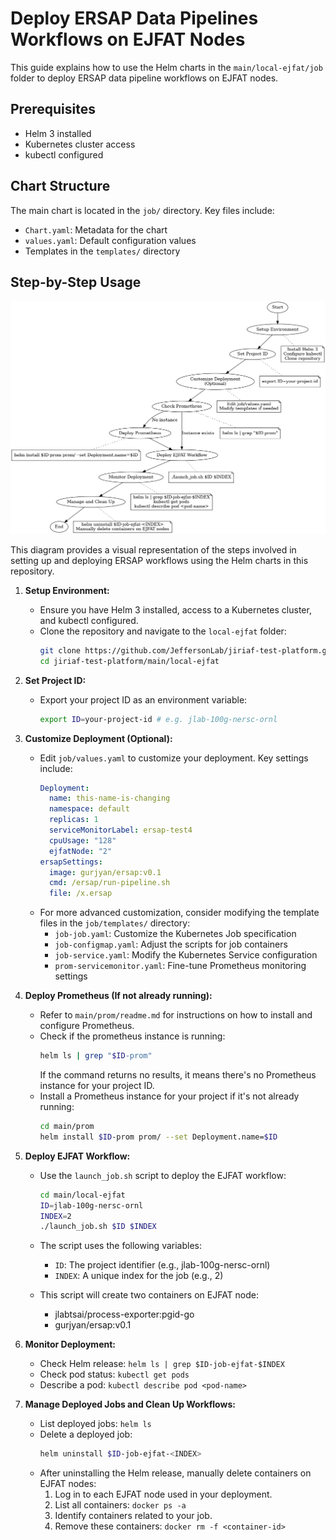 # Deploy ERSAP Data Pipelines Workflows on EJFAT Nodes

This guide explains how to use the Helm charts in the `main/local-ejfat/job` folder to deploy ERSAP data pipeline workflows on EJFAT nodes.

## Prerequisites

- Helm 3 installed
- Kubernetes cluster access
- kubectl configured

## Chart Structure

The main chart is located in the `job/` directory. Key files include:

- `Chart.yaml`: Metadata for the chart
- `values.yaml`: Default configuration values
- Templates in the `templates/` directory

## Step-by-Step Usage

![EJFAT Workflow Flow Chart](../../image/local_ejfat_workflow_flow_chart.png)

This diagram provides a visual representation of the steps involved in setting up and deploying ERSAP workflows using the Helm charts in this repository.


1. **Setup Environment:**
   - Ensure you have Helm 3 installed, access to a Kubernetes cluster, and kubectl configured.
   - Clone the repository and navigate to the `local-ejfat` folder:
     ```bash
     git clone https://github.com/JeffersonLab/jiriaf-test-platform.git
     cd jiriaf-test-platform/main/local-ejfat
     ```

2. **Set Project ID:**
   - Export your project ID as an environment variable:
     ```bash
     export ID=your-project-id # e.g. jlab-100g-nersc-ornl
     ```

3. **Customize Deployment (Optional):**
   - Edit `job/values.yaml` to customize your deployment. Key settings include:
     ```yaml
     Deployment:
       name: this-name-is-changing
       namespace: default
       replicas: 1
       serviceMonitorLabel: ersap-test4
       cpuUsage: "128"
       ejfatNode: "2"
     ersapSettings:
       image: gurjyan/ersap:v0.1
       cmd: /ersap/run-pipeline.sh
       file: /x.ersap
     ```
   - For more advanced customization, consider modifying the template files in the `job/templates/` directory:
     - `job-job.yaml`: Customize the Kubernetes Job specification
     - `job-configmap.yaml`: Adjust the scripts for job containers
     - `job-service.yaml`: Modify the Kubernetes Service configuration
     - `prom-servicemonitor.yaml`: Fine-tune Prometheus monitoring settings

4. **Deploy Prometheus (If not already running):**
    - Refer to `main/prom/readme.md` for instructions on how to install and configure Prometheus.
    - Check if the prometheus instance is running:
      ```bash
      helm ls | grep "$ID-prom"
      ```
      If the command returns no results, it means there's no Prometheus instance for your project ID.
    - Install a Prometheus instance for your project if it's not already running:
      ```bash
      cd main/prom
      helm install $ID-prom prom/ --set Deployment.name=$ID
      ```


5. **Deploy EJFAT Workflow:**
   - Use the `launch_job.sh` script to deploy the EJFAT workflow:
     ```bash
     cd main/local-ejfat
     ID=jlab-100g-nersc-ornl
     INDEX=2
     ./launch_job.sh $ID $INDEX
     ```
   - The script uses the following variables:
     - `ID`: The project identifier (e.g., jlab-100g-nersc-ornl)
     - `INDEX`: A unique index for the job (e.g., 2)

   - This script will create two containers on EJFAT node:
     - jlabtsai/process-exporter:pgid-go
     - gurjyan/ersap:v0.1


6. **Monitor Deployment:**
   - Check Helm release: `helm ls | grep $ID-job-ejfat-$INDEX`
   - Check pod status: `kubectl get pods`
   - Describe a pod: `kubectl describe pod <pod-name>`

7. **Manage Deployed Jobs and Clean Up Workflows:**
   - List deployed jobs: `helm ls`
   - Delete a deployed job:
     ```bash
     helm uninstall $ID-job-ejfat-<INDEX>
     ```
   - After uninstalling the Helm release, manually delete containers on EJFAT nodes:
     1. Log in to each EJFAT node used in your deployment.
     2. List all containers: `docker ps -a`
     3. Identify containers related to your job.
     4. Remove these containers: `docker rm -f <container-id>`



